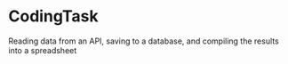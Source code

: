 # CodingTask
Reading data from an API, saving to a database, and compiling the results into a spreadsheet
